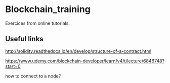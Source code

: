 # Blockchain_training

Exercices from online tutorials.

## Useful links
http://solidity.readthedocs.io/en/develop/structure-of-a-contract.html

https://www.udemy.com/blockchain-developer/learn/v4/t/lecture/6846748?start=0

how to connect to a node?
